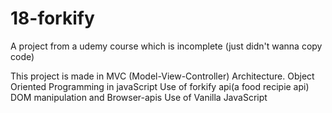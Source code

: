 # 18-forkify

A project from a udemy course which is incomplete (just didn't wanna copy code)

This project is made in MVC (Model-View-Controller) Architecture.
Object Oriented Programming in javaScript
Use of forkify api(a food recipie api)
DOM manipulation and Browser-apis
Use of Vanilla JavaScript
